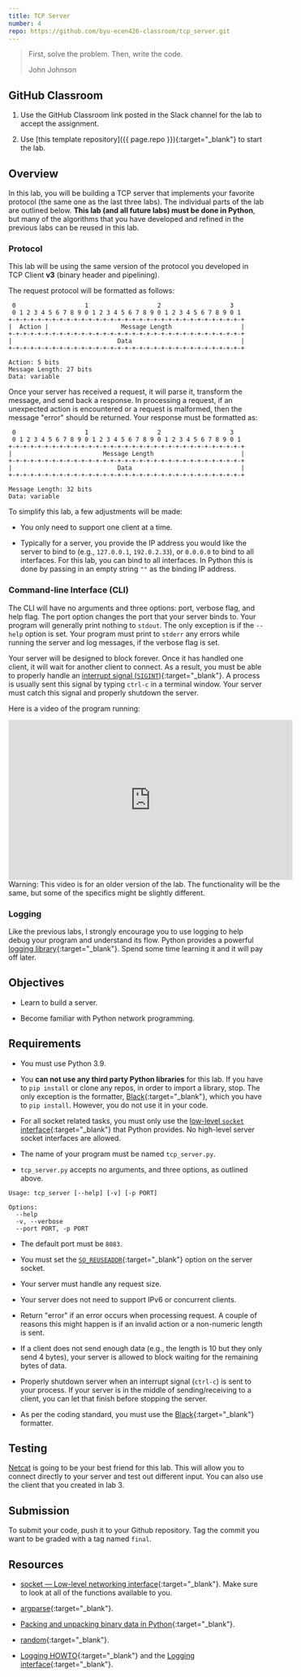 ```yaml
---
title: TCP Server
number: 4
repo: https://github.com/byu-ecen426-classroom/tcp_server.git
---
```


> First, solve the problem. Then, write the code.
>
> John Johnson

## GitHub Classroom

1. Use the GitHub Classroom link posted in the Slack channel for the lab to accept the assignment.

2. Use [this template repository]({{ page.repo }}){:target="_blank"} to start the lab.


## Overview

In this lab, you will be building a TCP server that implements your favorite protocol (the same one as the last three labs). The individual parts of the lab are outlined below. **This lab (and all future labs) must be done in Python**, but many of the algorithms that you have developed and refined in the previous labs can be reused in this lab.

### Protocol

This lab will be using the same version of the protocol you developed in TCP Client **v3** (binary header and pipelining).

The request protocol will be formatted as follows:

```
 0                   1                   2                   3
 0 1 2 3 4 5 6 7 8 9 0 1 2 3 4 5 6 7 8 9 0 1 2 3 4 5 6 7 8 9 0 1
+-+-+-+-+-+-+-+-+-+-+-+-+-+-+-+-+-+-+-+-+-+-+-+-+-+-+-+-+-+-+-+-+
|  Action |                    Message Length                   |
+-+-+-+-+-+-+-+-+-+-+-+-+-+-+-+-+-+-+-+-+-+-+-+-+-+-+-+-+-+-+-+-+
|                             Data                              |
+-+-+-+-+-+-+-+-+-+-+-+-+-+-+-+-+-+-+-+-+-+-+-+-+-+-+-+-+-+-+-+-+

Action: 5 bits
Message Length: 27 bits
Data: variable
```

Once your server has received a request, it will parse it, transform the message, and send back a response. In processing a request, if an unexpected action is encountered or a request is malformed, then the message "error" should be returned. Your response must be formatted as:

```
 0                   1                   2                   3
 0 1 2 3 4 5 6 7 8 9 0 1 2 3 4 5 6 7 8 9 0 1 2 3 4 5 6 7 8 9 0 1
+-+-+-+-+-+-+-+-+-+-+-+-+-+-+-+-+-+-+-+-+-+-+-+-+-+-+-+-+-+-+-+-+
|                         Message Length                        |
+-+-+-+-+-+-+-+-+-+-+-+-+-+-+-+-+-+-+-+-+-+-+-+-+-+-+-+-+-+-+-+-+
|                             Data                              |
+-+-+-+-+-+-+-+-+-+-+-+-+-+-+-+-+-+-+-+-+-+-+-+-+-+-+-+-+-+-+-+-+

Message Length: 32 bits
Data: variable
```

To simplify this lab, a few adjustments will be made:

- You only need to support one client at a time.

- Typically for a server, you provide the IP address you would like the server to bind to (e.g., `127.0.0.1`, `192.0.2.33`), or `0.0.0.0` to bind to all interfaces. For this lab, you can bind to all interfaces. In Python this is done by passing in an empty string `""` as the binding IP address.


### Command-line Interface (CLI)

The CLI will have no arguments and three options: port, verbose flag, and help flag. The port option changes the port that your server binds to. Your program will generally print nothing to `stdout`. The only exception is if the `--help` option is set. Your program must print to `stderr` any errors while running the server and log messages, if the verbose flag is set.

Your server will be designed to block forever. Once it has handled one client, it will wait for another client to connect. As a result, you must be able to properly handle an [interrupt signal (`SIGINT`)](https://en.wikipedia.org/wiki/Signal_(IPC)){:target="_blank"}. A process is usually sent this signal by typing `ctrl-c` in a terminal window. Your server must catch this signal and properly shutdown the server.

Here is a video of the program running:

<iframe width="560" height="315" src="https://www.youtube-nocookie.com/embed/Udl4iCAU9MU" frameborder="0" allow="accelerometer; autoplay; encrypted-media; gyroscope; picture-in-picture" allowfullscreen></iframe>

<div class="alert alert-warning" style="width: 560px" role="alert">
  Warning: This video is for an older version of the lab. The functionality will be the same, but some of the specifics might be slightly different.
</div>

### Logging

Like the previous labs, I strongly encourage you to use logging to help debug your program and understand its flow. Python provides a powerful [logging library](https://docs.python.org/3/howto/logging.html){:target="_blank"}. Spend some time learning it and it will pay off later.


## Objectives

- Learn to build a server.

- Become familiar with Python network programming.


## Requirements

- You must use Python 3.9.

- You **can not use any third party Python libraries** for this lab. If you have to `pip install` or clone any repos, in order to import a library, stop. The only exception is the formatter, [Black](https://github.com/psf/black){:target="_blank"}, which you have to `pip install`. However, you do not use it in your code. 

- For all socket related tasks, you must only use the [low-level `socket` interface](https://docs.python.org/3/library/socket.html){:target="_blank"} that Python provides. No high-level server socket interfaces are allowed.

- The name of your program must be named `tcp_server.py`.

- `tcp_server.py` accepts no arguments, and three options, as outlined above.

```
Usage: tcp_server [--help] [-v] [-p PORT]

Options:
  --help
  -v, --verbose
  --port PORT, -p PORT
```

- The default port must be `8083`.

- You must set the [`SO_REUSEADDR`](https://man7.org/linux/man-pages/man7/socket.7.html){:target="_blank"} option on the server socket.

- Your server must handle any request size.

- Your server does not need to support IPv6 or concurrent clients.

- Return "error" if an error occurs when processing request. A couple of reasons this might happen is if an invalid action or a non-numeric length is sent.

- If a client does not send enough data (e.g., the length is 10 but they only send 4 bytes), your server is allowed to block waiting for the remaining bytes of data.

- Properly shutdown server when an interrupt signal (`ctrl-c`) is sent to your process. If your server is in the middle of sending/receiving to a client, you can let that finish before stopping the server.

- As per the coding standard, you must use the [Black](https://github.com/psf/black){:target="_blank"} formatter.


## Testing

[Netcat](http://netcat.sourceforge.net) is going to be your best friend for this lab. This will allow you to connect directly to your server and test out different input. You can also use the client that you created in lab 3.


## Submission

To submit your code, push it to your Github repository. Tag the commit you want to be graded with a tag named `final`.


## Resources

- [socket — Low-level networking interface](https://docs.python.org/3/library/socket.html){:target="_blank"}. Make sure to look at all of the functions available to you.

- [argparse](https://docs.python.org/3/library/argparse.html){:target="_blank"}.

- [Packing and unpacking binary data in Python](https://docs.python.org/3/library/struct.html){:target="_blank"}.

- [random](https://docs.python.org/3/library/random.html){:target="_blank"}.

- [Logging HOWTO](https://docs.python.org/3/howto/logging.html){:target="_blank"} and the [Logging interface](https://docs.python.org/3/library/logging.html){:target="_blank"}.
